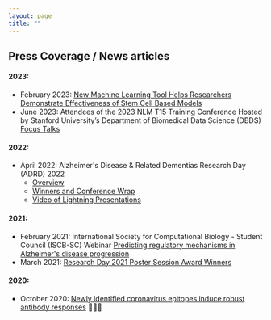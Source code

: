 ```yaml
---
layout: page
title: "" 
---
```

## Press Coverage / News articles
#### 2023:
- February 2023: [New Machine Learning Tool Helps Researchers Demonstrate Effectiveness of Stem Cell Based Models](https://www.waisman.wisc.edu/2023/02/27/new-machine-learning-tool-helps-researchers-demonstrate-effectiveness-of-stem-cell-based-models/)
- June 2023: Attendees of the 2023 NLM T15 Training Conference Hosted by Stanford University’s Department of Biomedical Data Science (DBDS) [Focus Talks](https://dbds.stanford.edu/national-library-of-medicine-nlm-t15-training-conference/#focus-talks)<br>

#### 2022:
- April 2022: Alzheimer's Disease & Related Dementias Research Day (ADRD) 2022 
  - [Overview](https://www.adrc.wisc.edu/adrd2022) 
  - [Winners and Conference Wrap](https://www.adrc.wisc.edu/news/research-day-2022-poster-session-award-winners-and-conference-wrap)
  - [Video of Lightning Presentations](https://www.youtube.com/watch?v=LAAfUB3oPtQ&list=PL_3UUp3wcnVbpTH4UfeybVhGcjyML3N2h&index=5)<br>

#### 2021:
- February 2021: International Society for Computational Biology - Student Council (ISCB-SC) Webinar [Predicting regulatory mechanisms in Alzheimer's disease progression
](https://www.youtube.com/watch?v=ITwEzqhQnZU&list=PL_3UUp3wcnVbpTH4UfeybVhGcjyML3N2h)
- March 2021: [Research Day 2021 Poster Session Award Winners](https://www.adrc.wisc.edu/news/research-day-2021-poster-session-award-winners)<br>

#### 2020:
- October 2020: [Newly identified coronavirus epitopes induce robust antibody responses](https://www.news-medical.net/news/20201012/Newly-identified-coronavirus-epitopes-induce-robust-antibody-responses.aspx) 🔬👩‍🔬<br>


